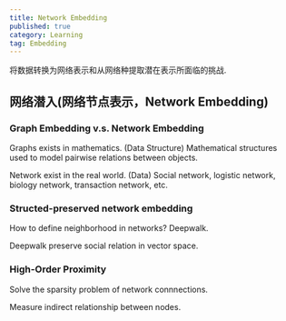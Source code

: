```yaml
---
title: Network Embedding
published: true
category: Learning
tag: Embedding 
---
```


将数据转换为网络表示和从网络种提取潜在表示所面临的挑战.

## 网络潜入(网络节点表示，Network Embedding)


### Graph Embedding v.s. Network Embedding

Graphs exists in mathematics. (Data Structure)
Mathematical structures used to model pairwise relations between objects.

Network exist in the real world. (Data)
Social network, logistic network, biology network, transaction network, etc.

### Structed-preserved network embedding

How to define neighborhood in networks? Deepwalk.

Deepwalk preserve social relation in vector space.

### High-Order Proximity

Solve the sparsity problem of network connnections.

Measure indirect relationship between nodes.

